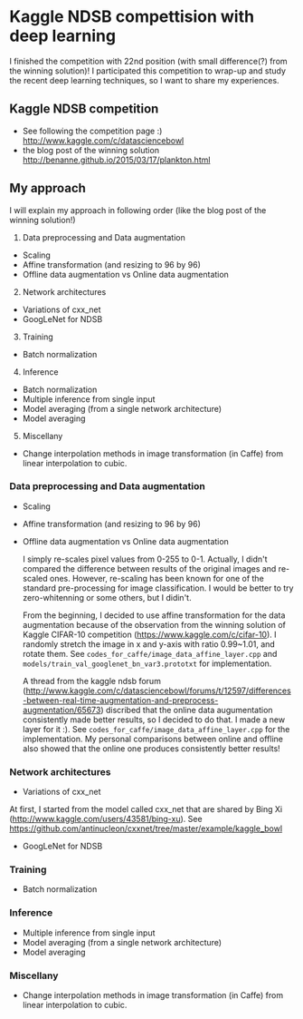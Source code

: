 # Kaggle NDSB compettision with deep learning

I finished the competition with 22nd position (with small difference(?) from the winning solution)! 
I participated this competition to wrap-up and study the recent deep learning techniques, so I want to share my experiences.

## Kaggle NDSB competition
- See following the competition page :) 
 http://www.kaggle.com/c/datasciencebowl
- the blog post of the winning solution
 http://benanne.github.io/2015/03/17/plankton.html
 
## My approach
I will explain my approach in following order (like the blog post of the winning solution!)
1. Data preprocessing and Data augmentation
- Scaling
- Affine transformation (and resizing to 96 by 96)
- Offline data augmentation vs Online data augmentation
2. Network architectures
- Variations of cxx_net
- GoogLeNet for NDSB
3. Training
- Batch normalization
4. Inference
- Batch normalization
- Multiple inference from single input
- Model averaging (from a single network architecture)
- Model averaging 
5. Miscellany
- Change interpolation methods in image transformation (in Caffe) from linear interpolation to cubic. 

### Data preprocessing and Data augmentation
- Scaling
- Affine transformation (and resizing to 96 by 96)
- Offline data augmentation vs Online data augmentation

  I simply re-scales pixel values from 0-255 to 0-1. Actually, I didn't compared the difference between results of the original images and re-scaled ones. However, re-scaling has been known for one of the standard pre-processing for image classification. I would be better to try zero-whitenning or some others, but I didin't. 
  
  From the beginning, I decided to use affine transformation for the data augmentation because of the observation from the winning solution of Kaggle CIFAR-10 competition (https://www.kaggle.com/c/cifar-10). I randomly stretch the image in x and y-axis with ratio 0.99~1.01, and rotate them. See `codes_for_caffe/image_data_affine_layer.cpp` and `models/train_val_googlenet_bn_var3.prototxt` for implementation.
  
  A thread from the kaggle ndsb forum (http://www.kaggle.com/c/datasciencebowl/forums/t/12597/differences-between-real-time-augmentation-and-preprocess-augmentation/65673) discribed that the online data augumentation consistently made better results, so I decided to do that. I made a new layer for it :). See `codes_for_caffe/image_data_affine_layer.cpp` for the implementation. My personal comparisons between online and offline also showed that the online one produces consistently better results! 

### Network architectures
- Variations of cxx_net

At first, I started from the model called cxx\_net that are shared by Bing Xi (http://www.kaggle.com/users/43581/bing-xu). See https://github.com/antinucleon/cxxnet/tree/master/example/kaggle_bowl

- GoogLeNet for NDSB

### Training
- Batch normalization


### Inference
- Multiple inference from single input
- Model averaging (from a single network architecture)
- Model averaging 

### Miscellany
- Change interpolation methods in image transformation (in Caffe) from linear interpolation to cubic. 

